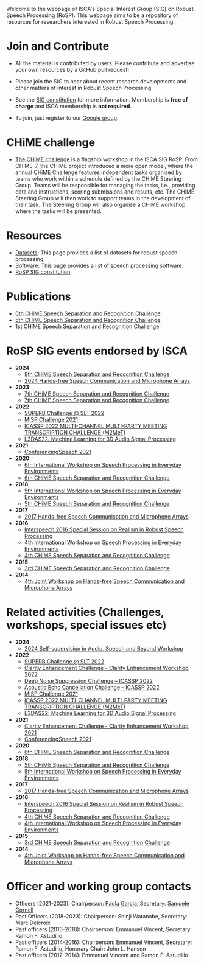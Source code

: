 Welcome to the webpage of ISCA's Special Interest Group (SIG) on Robust Speech Processing (RoSP). This webpage aims to be a repository of resources for researchers interested in Robust Speech Processing.

# Join and Contribute

* All the material is contributed by users. Please contribute and advertise your own resources by a GitHub pull request! 

* Please join the SIG to hear about recent research developments and other matters of interest in Robust Speech Processing. 

* See the [SIG constitution](https://isca-sig-rosp.github.io/ISCA-SIG-RoSP/constitution.html) for more information. Membership is **free of charge** and ISCA membership is **not required**.

* To join, just register to our [Google group](https://groups.google.com/forum/#!forum/rosp-sig).

<!-- You are also welcome to join our [LinkedIn](https://www.linkedin.com/groups/6744473/) group -->

# CHiME challenge

* [The CHiME challenge](https://www.chimechallenge.org/) is a flagship workshop in the ISCA SIG RoSP. From CHiME-7, the CHiME project introduced a more open model, where the annual CHiME Challenge features independent tasks organised by teams who work within a schedule defined by the CHiME Steering Group. Teams will be responsible for managing the tasks, i.e., providing data and instructions, scoring submissions and results, etc. The CHiME Steering Group will then work to support teams in the development of their task. The Steering Group will also organise a CHiME workshop where the tasks will be presented.

# Resources

* [Datasets](/datasets.md): This page provides a list of datasets for robust speech processing.
* [Software](/software.md): This page provides a list of speech processing software.
* [RoSP SIG constitution](/constitution.md)

# Publications

* [6th CHiME Speech Separation and Recognition Challenge](https://www.isca-speech.org/archive/chime_2020/index.html)
* [5th CHiME Speech Separation and Recognition Challenge](https://www.isca-speech.org/archive/chime_2018/index.html)
* [1st CHiME Speech Separation and Recognition Challenge](https://www.isca-speech.org/archive/chime_2011/index.html)

# RoSP SIG events endorsed by ISCA
* __2024__
    - [8th CHiME Speech Separation and Recognition Challenge](https://www.chimechallenge.org/)
    - [2024 Hands-free Speech Communication and Microphone Arrays](https://sites.google.com/view/hscma2024/home)
* __2023__
    - [7th CHiME Speech Separation and Recognition Challenge](https://www.chimechallenge.org/workshops/chime2023/index)
    - [7th CHiME Speech Separation and Recognition Challenge](https://www.chimechallenge.org/challenges/chime7/index)
* __2022__
    - [SUPERB Challenge @ SLT 2022](https://superbbenchmark.org/challenge-slt2022/challenge_overview)
    - [MISP Challenge 2021](https://mispchallenge.github.io/)
    - [ICASSP 2022 MULTI-CHANNEL MULTI-PARTY MEETING TRANSCRIPTION CHALLENGE (M2MeT)](https://www.alibabacloud.com/m2met-alimeeting)
    - [L3DAS22: Machine Learning for 3D Audio Signal Processing](https://www.l3das.com/icassp2022/)
* __2021__
    - [ConferencingSpeech 2021](https://tea-lab.qq.com/conferencingspeech-2021)
* __2020__
    - [6th International Workshop on Speech Processing in Everyday Environments](https://www.chimechallenge.org/workshops/chime2020/index)
    - [6th CHiME Speech Separation and Recognition Challenge](https://chimechallenge.github.io/chime6/)
* __2018__
    - [5th International Workshop on Speech Processing in Everyday Environments](http://spandh.dcs.shef.ac.uk/chime_workshop/)
    - [5th CHiME Speech Separation and Recognition Challenge](http://spandh.dcs.shef.ac.uk/chime_challenge/)
* __2017__
    - [2017 Hands-free Speech Communication and Microphone Arrays](https://signalprocessingsociety.org/blog/hscma-2017-2017-hands-free-speech-communication-and-microphone-arrays)
* __2016__
    - [Interspeech 2016 Special Session on Realism in Robust Speech Processing](http://www.interspeech2016.org/Technical-Program)
    - [4th International Workshop on Speech Processing in Everyday Environments](http://spandh.dcs.shef.ac.uk/chime_workshop/chime2016/)
    - [4th CHiME Speech Separation and Recognition Challenge](http://spandh.dcs.shef.ac.uk/chime_challenge/chime2016/)
* __2015__
    - [3rd CHiME Speech Separation and Recognition Challenge](http://spandh.dcs.shef.ac.uk/chime_challenge/chime2015/)
* __2014__
    - [4th Joint Workshop on Hands-free Speech Communication and Microphone Arrays](http://hscma2014.inria.fr/)

# Related activities (Challenges, workshops, special issues etc)
* __2024__
    - [2024 Self-supervision in Audio, Speech and Beyond Workshop](https://sites.google.com/view/icasspsasb2024)
* __2022__
    - [SUPERB Challenge @ SLT 2022](https://superbbenchmark.org/challenge-slt2022/challenge_overview)
    - [Clarity Enhancement Challenge - Clarity Enhancement Workshop 2022](https://claritychallenge.org/)
    - [Deep Noise Suppression Challenge – ICASSP 2022](https://www.microsoft.com/en-us/research/academic-program/deep-noise-suppression-challenge-icassp-2022/)
    - [Acoustic Echo Cancellation Challenge – ICASSP 2022](https://www.microsoft.com/en-us/research/academic-program/acoustic-echo-cancellation-challenge-icassp-2022/)
    - [MISP Challenge 2021](https://mispchallenge.github.io/)
    - [ICASSP 2022 MULTI-CHANNEL MULTI-PARTY MEETING TRANSCRIPTION CHALLENGE (M2MeT)](https://www.alibabacloud.com/m2met-alimeeting)
    - [L3DAS22: Machine Learning for 3D Audio Signal Processing](https://www.l3das.com/icassp2022/)
* __2021__
    - [Clarity Enhancement Challenge - Clarity Enhancement Workshop 2021](https://claritychallenge.org/)
    - [ConferencingSpeech 2021](https://tea-lab.qq.com/conferencingspeech-2021)
* __2020__
    - [6th CHiME Speech Separation and Recognition Challenge](https://chimechallenge.github.io/chime6/)
* __2018__
    - [5th CHiME Speech Separation and Recognition Challenge](http://spandh.dcs.shef.ac.uk/chime_challenge/)
    - [5th International Workshop on Speech Processing in Everyday Environments](http://spandh.dcs.shef.ac.uk/chime_workshop/)
* __2017__
    - [2017 Hands-free Speech Communication and Microphone Arrays](https://signalprocessingsociety.org/blog/hscma-2017-2017-hands-free-speech-communication-and-microphone-arrays)
* __2016__
    - [Interspeech 2016 Special Session on Realism in Robust Speech Processing](http://www.interspeech2016.org/Technical-Program)
    - [4th CHiME Speech Separation and Recognition Challenge](http://spandh.dcs.shef.ac.uk/chime_challenge/chime2016/)
    - [4th International Workshop on Speech Processing in Everyday Environments](http://spandh.dcs.shef.ac.uk/chime_workshop/chime2016/)
* __2015__
    - [3rd CHiME Speech Separation and Recognition Challenge](http://spandh.dcs.shef.ac.uk/chime_challenge/chime2015/)
* __2014__
    - [4th Joint Workshop on Hands-free Speech Communication and Microphone Arrays](http://hscma2014.inria.fr/)


# Officer and working group contacts

- Officers (2021-2023): Chairperson: [Paola Garcia](mailto:leibny@gmail.com), Secretary: [Samuele Cornell](mailto:samuele.cornell@ieee.org)
- Past Officers (2018-2023): Chairperson: Shinji Watanabe, Secretary: Marc Delcroix
- Past officers (2016-2018): Chairperson: Emmanuel Vincent, Secretary: Ramon F. Astudillo
- Past officers (2014-2016): Chairperson: Emmanuel Vincent, Secretary: Ramon F. Astudillo, Honorary Chair: John L. Hansen
- Past officers (2012-2014): Emmanuel Vincent and Ramon F. Astudillo
